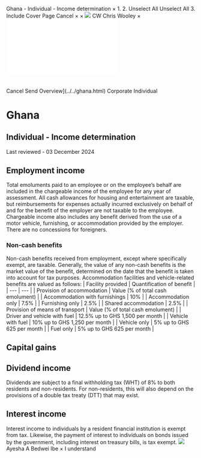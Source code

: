 Ghana - Individual - Income determination
×
1.
2.
Unselect All
Unselect All
3.
Include Cover Page
Cancel
×
×
![](../../-/media/world-wide-tax-summaries/attachments/global---chris-wooley.ashx%3Frev=ac5e5f3223b34096b1afc2a6009c7320&revision=ac5e5f32-23b3-4096-b1af-c2a6009c7320&hash=859B7ADC84DC2CBEC9760E9E6EE7DE6D0A8BFCDF)
CW
Chris Wooley
×
![](income-determination.html)
######
Cancel
Send
Overview](../../ghana.html)
Corporate
Individual
# Ghana
## Individual - Income determination
Last reviewed - 03 December 2024
## Employment income
Total emoluments paid to an employee or on the employee’s behalf are included in the chargeable income of the employee for any year of assessment. All cash allowances for housing and entertainment are taxable, but reimbursements for expenses actually incurred exclusively on behalf of and for the benefit of the employer are not taxable to the employee.
Chargeable income also includes any benefit derived from the use of a motor vehicle, furnishing, or accommodation provided by the employer. There are no concessions for foreigners.
### Non-cash benefits
Non-cash benefits received from employment, except where specifically exempt, are taxable.
Generally, the value of any non-cash benefits is the market value of the benefit, determined on the date that the benefit is taken into account for tax purposes.
Accommodation facilities and vehicle-related benefits are valued as follows:
| Facility provided | Quantification of benefit |
| --- | --- |
| Provision of accommodation | Value (% of total cash emolument) |
| Accommodation with furnishings | 10% |
| Accommodation only | 7.5% |
| Furnishing only | 2.5% |
| Shared accommodation | 2.5% |
| Provision of means of transport | Value (% of total cash emolument) |
| Driver and vehicle with fuel | 12.5% up to GHS 1,500 per month |
| Vehicle with fuel | 10% up to GHS 1,250 per month |
| Vehicle only | 5% up to GHS 625 per month |
| Fuel only | 5% up to GHS 625 per month |
## Capital gains
## Dividend income
Dividends are subject to a final withholding tax (WHT) of 8% to both residents and non-residents. For non-residents, this will also depend on the provisions of a double tax treaty (DTT) that may exist.
## Interest income
Interest income to individuals by a resident financial institution is exempt from tax. Likewise, the payment of interest to individuals on bonds issued by the government, including interest on treasury bills, is tax exempt.
![](../../-/media/world-wide-tax-summaries/attachments/ghana-ayesha-bedwei.ashx%3Frev=40ca845eb26d406385f0303be483bfc9&revision=40ca845e-b26d-4063-85f0-303be483bfc9&hash=8F08F39B4DE87978C82B52AB48D2702FE69BDAF2)
Ayesha A Bedwei Ibe
×
I understand